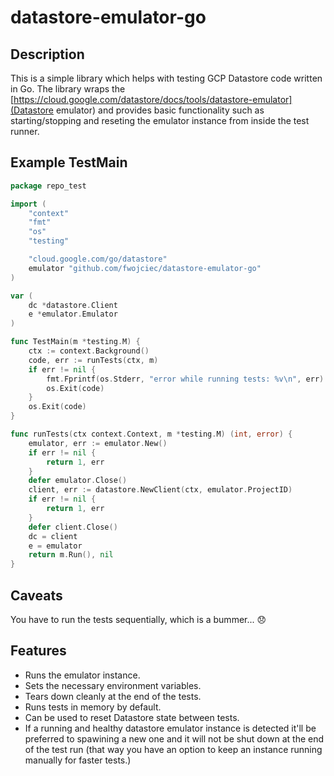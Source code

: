 # datastore-emulator-go

## Description
This is a simple library which helps with testing GCP Datastore code written in
Go. The library wraps the
[https://cloud.google.com/datastore/docs/tools/datastore-emulator](Datastore
emulator) and provides basic functionality such as starting/stopping and
reseting the emulator instance from inside the test runner.

## Example TestMain

```go
package repo_test

import (
	"context"
	"fmt"
	"os"
	"testing"

	"cloud.google.com/go/datastore"
	emulator "github.com/fwojciec/datastore-emulator-go"
)

var (
    dc *datastore.Client
    e *emulator.Emulator
)

func TestMain(m *testing.M) {
	ctx := context.Background()
	code, err := runTests(ctx, m)
	if err != nil {
		fmt.Fprintf(os.Stderr, "error while running tests: %v\n", err)
		os.Exit(code)
	}
	os.Exit(code)
}

func runTests(ctx context.Context, m *testing.M) (int, error) {
	emulator, err := emulator.New()
	if err != nil {
		return 1, err
	}
	defer emulator.Close()
	client, err := datastore.NewClient(ctx, emulator.ProjectID)
	if err != nil {
		return 1, err
	}
	defer client.Close()
	dc = client
    e = emulator
	return m.Run(), nil
}
```

## Caveats

You have to run the tests sequentially, which is a bummer... 😞

## Features

- Runs the emulator instance.
- Sets the necessary environment variables.
- Tears down cleanly at the end of the tests.
- Runs tests in memory by default.
- Can be used to reset Datastore state between tests.
- If a running and healthy datastore emulator instance is detected it'll be preferred to spawining a new one and it will not be shut down at the end of the test run (that way you have an option to keep an instance running manually for faster tests.)
